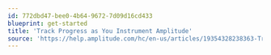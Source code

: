 ```yaml
---
id: 772dbd47-bee0-4b64-9672-7d09d16cd433
blueprint: get-started
title: 'Track Progress as You Instrument Amplitude'
source: 'https://help.amplitude.com/hc/en-us/articles/19354328238363-Track-progress-as-you-instrument-Amplitude'
---
```

